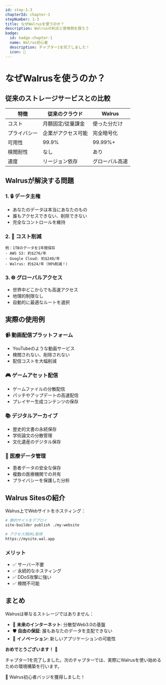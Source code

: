 ```yaml
---
id: step-1-3
chapterId: chapter-1
stepNumber: 1-3
title: なぜWalrusを使うのか？
description: Walrusの利点と使用例を探ろう
badge:
  id: badge-chapter-1
  name: Walrus初心者
  description: チャプター1を完了しました！
  icon: 🐋
---
```


# なぜWalrusを使うのか？

## 従来のストレージサービスとの比較

| 特徴 | 従来のクラウド | Walrus |
|------|--------------|---------|
| コスト | 月額固定/従量課金 | 使った分だけ |
| プライバシー | 企業がアクセス可能 | 完全暗号化 |
| 可用性 | 99.9% | 99.99%+ |
| 検閲耐性 | なし | あり |
| 速度 | リージョン依存 | グローバル高速 |

## Walrusが解決する問題

### 1. 🔒 データ主権
- あなたのデータは本当にあなたのもの
- 誰もアクセスできない、削除できない
- 完全なコントロールを維持

### 2. 💸 コスト削減
```
例：1TBのデータを1年間保存
- AWS S3: 約$276/年
- Google Cloud: 約$240/年
- Walrus: 約$24/年（90%削減！）
```

### 3. 🌐 グローバルアクセス
- 世界中どこからでも高速アクセス
- 地理的制限なし
- 自動的に最適なルートを選択

## 実際の使用例

### 📹 動画配信プラットフォーム
- YouTubeのような動画サービス
- 検閲されない、削除されない
- 配信コストを大幅削減

### 🎮 ゲームアセット配信
- ゲームファイルの分散配信
- パッチやアップデートの高速配信
- プレイヤー生成コンテンツの保存

### 📚 デジタルアーカイブ
- 歴史的文書の永続保存
- 学術論文の分散管理
- 文化遺産のデジタル保存

### 🏥 医療データ管理
- 患者データの安全な保存
- 複数の医療機関での共有
- プライバシーを保護した分析

## Walrus Sitesの紹介

Walrus上でWebサイトをホスティング：

```bash
# 静的サイトをデプロイ
site-builder publish ./my-website

# アクセス用URL取得
https://mysite.wal.app
```

### メリット
- ✅ サーバー不要
- ✅ 永続的なホスティング
- ✅ DDoS攻撃に強い
- ✅ 検閲不可能

## まとめ

Walrusは単なるストレージではありません：
- 🔮 **未来のインターネット**: 分散型Web3.0の基盤
- 🛡️ **自由の保証**: 誰もあなたのデータを支配できない
- 🚀 **イノベーション**: 新しいアプリケーションの可能性

**おめでとうございます！** 🎉

チャプター1を完了しました。次のチャプターでは、実際にWalrusを使い始めるための環境構築を行います。

<div class="celebration">
  🐋 Walrus初心者バッジを獲得しました！
</div>